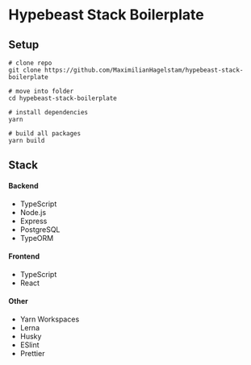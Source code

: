 # Hypebeast Stack Boilerplate

## Setup

```
# clone repo
git clone https://github.com/MaximilianHagelstam/hypebeast-stack-boilerplate

# move into folder
cd hypebeast-stack-boilerplate

# install dependencies
yarn

# build all packages
yarn build
```

## Stack

#### Backend

- TypeScript
- Node.js
- Express
- PostgreSQL
- TypeORM

#### Frontend

- TypeScript
- React

#### Other

- Yarn Workspaces
- Lerna
- Husky
- ESlint
- Prettier
